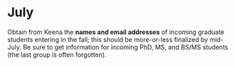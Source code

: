 # July

Obtain from Keena the **names and email addresses** of incoming graduate
students entering in the fall; this should be more-or-less finalized by
mid-July.  Be sure to get information for incoming PhD, MS, and BS/MS students
(the last group is often forgotten).


